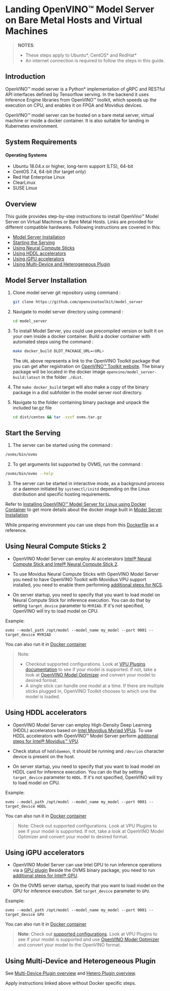 # Landing OpenVINO™ Model Server on Bare Metal Hosts and Virtual Machines

> **NOTES**:
> * These steps apply to Ubuntu*, CentOS* and RedHat*
> * An internet connection is required to follow the steps in this guide.

## Introduction
OpenVINO™ model server is a Python* implementation of gRPC and RESTful API interfaces defined by Tensorflow serving. In the backend it uses Inference Engine libraries from OpenVINO™ toolkit, which speeds up the execution on CPU, and enables it on FPGA and Movidius devices.

OpenVINO™ model server can be hosted on a bare metal server, virtual machine or inside a docker container. It is also suitable for landing in Kubernetes environment.

## System Requirements

#### Operating Systems 

* Ubuntu 18.04.x or higher, long-term support (LTS), 64-bit
* CentOS 7.4, 64-bit (for target only)
* Red Hat Enterprise Linux
* ClearLinux
* SUSE Linux

## Overview
This guide provides step-by-step instructions to install OpenVino&trade; Model Server on Virtual Machines or Bare Metal Hosts. Links are provided for different compatible hardwares. Following instructions are covered in this:
- <a href="#model-server-installation">Model Server Installation</a>
- <a href="#model-server-installation">Starting the Serving</a>
- <a href="#using-ncs2">Using Neural Compute Sticks</a>
- <a href="#using-hddl">Using HDDL accelerators</a>
- <a href="#using-igpu">Using iGPU accelerators</a>
- <a href="#using-plugin">Using Multi-Device and Heterogeneous Plugin</a>

## Model Server Installation<a name="model-server-installation"></a>
1. Clone model server git repository using command :
   ```Bash
   git clone https://github.com/openvinotoolkit/model_server
   ```

2. Navigate to model server directory using command :
   ```Bash
   cd model_server
   ```
3. To install Model Server, you could use precompiled version or built it on your own inside a docker container. Build a docker container with automated steps using the command :
   ```Bash
   make docker_build DLDT_PACKAGE_URL=<URL>
   ````
   The `URL` above represents a link to the OpenVINO Toolkit package that you can get after  registration on [OpenVINO™ Toolkit website](https://software.intel.com/en-us/openvino-toolkit/choose-download). The binary package will be located in the docker image `openvino/model_server-build:latest` in the folder `./dist`.

4. The `make docker_build` target will also make a copy of the binary package in a dist subfolder in the model server root directory.

5. Navigate to the folder containing binary package and unpack the included tar.gz file
   ```Bash
   cd dist/centos && tar -xzvf ovms.tar.gz
   ```

## Start the Serving<a name="start-the-serving"></a>
1. The server can be started using the command : 
```Bash
/ovms/bin/ovms
```
2. To get arguments list supported by OVMS, run the command :
```Bash
/ovms/bin/ovms --help
```
3. The server can be started in interactive mode, as  a background process or a daemon initiated by ```systemctl/initd``` depending on the Linux distribution and specific hosting requirements.

Refer to [Installing OpenVINO&trade; Model Server for Linux using Docker Container](./InstallationsLinuxDocker.md) to get more details about the docker image built in <a href="#model-server-installation">Model Server Installation</a>

While preparing environment you can use steps from this [Dockerfile](https://github.com/openvinotoolkit/model_server/blob/main/Dockerfile.centos) as a reference.

## Using Neural Compute Sticks 2<a name="using-ncs2"></a>

* OpenVINO Model Server can employ AI accelerators [Intel® Neural Compute Stick and Intel® Neural Compute Stick 2](https://software.intel.com/content/www/us/en/develop/hardware/neural-compute-stick.html).

* To use Movidus Neural Compute Sticks with OpenVINO Model Server you need to have OpenVINO Toolkit with Movidius VPU support installed, you need to enable them performing [additional steps for NCS](https://docs.openvinotoolkit.org/latest/openvino_docs_install_guides_installing_openvino_linux.html).

* On server startup, you need to specify that you want to load model on Neural Compute Stick for inference execution. You can do that by setting `target_device` parameter to `MYRIAD`. If it's not specified, OpenVINO will try to load model on CPU.

Example:
```
ovms --model_path /opt/model --model_name my_model --port 9001 --target_device MYRIAD
```
You can also run it in [Docker container](./InstallationsLinuxDocker.md)

>Note:
>* Checkout supported configurations. Look at [VPU Plugins documentation](https://docs.openvinotoolkit.org/latest/openvino_docs_IE_DG_supported_plugins_VPU.html) to see if your model is supported. If not, take a look at [OpenVINO Model Optimizer](https://software.intel.com/en-us/articles/OpenVINO-ModelOptimizer) and convert your model to desired format.
>* A single stick can handle one model at a time. If there are multiple sticks plugged in, OpenVINO Toolkit chooses to which one the model is loaded.

## Using HDDL accelerators<a name="using-hddl"></a>
- OpenVINO Model Server can employ High-Density Deep Learning (HDDL) accelerators based on [Intel Movidius Myriad VPUs](https://www.intel.ai/intel-movidius-myriad-vpus/#gs.xrw7cj). To use HDDL accelerators with OpenVINO&trade; Model Server perform [additional steps for Intel® Movidius™ VPU](https://docs.openvinotoolkit.org/latest/openvino_docs_install_guides_installing_openvino_linux.html).

- Check status of `hddldaemon`, it should be running and `/dev/ion` character device is present on the host.

- On server startup, you need to specify that you want to load model on HDDL card for inference execution. You can do that by setting `target_device` parameter to `HDDL`. If it's not specified, OpenVINO will try to load model on CPU.

Example:
```
ovms --model_path /opt/model --model_name my_model --port 9001 --target_device HDDL
```
You can also run it in [Docker container](./InstallationsLinuxDocker.md)

>Note: Check out supported configurations. Look at VPU Plugins to see if your model is supported. If not, take a look at OpenVINO Model Optimizer and convert your model to desired format.

## Using iGPU accelerators<a name="using-igpu"></a>
- OpenVINO Model Server can use Intel GPU to run inference operations via a [GPU plugin](https://docs.openvinotoolkit.org/latest/openvino_docs_IE_DG_supported_plugins_CL_DNN.html)
Beside the OVMS binary package, you need to run [additional steps for Intel® GPU](https://docs.openvinotoolkit.org/latest/openvino_docs_install_guides_installing_openvino_linux.html#additional-GPU-steps).


- On the OVMS server startup, specify that you want to load model on
the GPU for inference execution. Set `target_device` parameter to `GPU`.

Example:
```
ovms --model_path /opt/model --model_name my_model --port 9001 --target_device GPU
```

You can also run it in [Docker container](./InstallationsLinuxDocker.md)

>**Note**: Check out [supported configurations](https://docs.openvinotoolkit.org/latest/_docs_IE_DG_supported_plugins_Supported_Devices.html).
Look at VPU Plugins to see if your model is supported and use [OpenVINO Model Optimizer](https://software.intel.com/en-us/articles/OpenVINO-ModelOptimizer) 
and convert your model to the OpenVINO format.

## Using Multi-Device and Heterogeneous Plugin<a name="using-plugin"></a>

See [Multi-Device Plugin overview](./InstallationsLinuxDocker.md#multiplugin) and [Hetero Plugin overview](./InstallationsLinuxDocker.md#heteroplugin).<br>

Apply instructions linked above without Docker specific steps.

